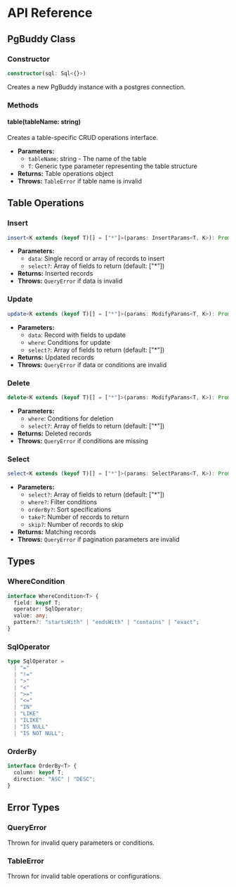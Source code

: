 # API Reference

## PgBuddy Class

### Constructor

```typescript
constructor(sql: Sql<{}>)
```

Creates a new PgBuddy instance with a postgres connection.

### Methods

#### table<T extends Row>(tableName: string)

Creates a table-specific CRUD operations interface.

- **Parameters:**
  - `tableName`: string - The name of the table
  - `T`: Generic type parameter representing the table structure
- **Returns:** Table operations object
- **Throws:** `TableError` if table name is invalid

## Table Operations

### Insert

```typescript
insert<K extends (keyof T)[] = ["*"]>(params: InsertParams<T, K>): Promise<SelectFields<T, K>>
```

- **Parameters:**
  - `data`: Single record or array of records to insert
  - `select?`: Array of fields to return (default: ["*"])
- **Returns:** Inserted records
- **Throws:** `QueryError` if data is invalid

### Update

```typescript
update<K extends (keyof T)[] = ["*"]>(params: ModifyParams<T, K>): Promise<SelectFields<T, K>>
```

- **Parameters:**
  - `data`: Record with fields to update
  - `where`: Conditions for update
  - `select?`: Array of fields to return (default: ["*"])
- **Returns:** Updated records
- **Throws:** `QueryError` if data or conditions are invalid

### Delete

```typescript
delete<K extends (keyof T)[] = ["*"]>(params: ModifyParams<T, K>): Promise<SelectFields<T, K>>
```

- **Parameters:**
  - `where`: Conditions for deletion
  - `select?`: Array of fields to return (default: ["*"])
- **Returns:** Deleted records
- **Throws:** `QueryError` if conditions are missing

### Select

```typescript
select<K extends (keyof T)[] = ["*"]>(params: SelectParams<T, K>): Promise<SelectFields<T, K>>
```

- **Parameters:**
  - `select?`: Array of fields to return (default: ["*"])
  - `where?`: Filter conditions
  - `orderBy?`: Sort specifications
  - `take?`: Number of records to return
  - `skip?`: Number of records to skip
- **Returns:** Matching records
- **Throws:** `QueryError` if pagination parameters are invalid

## Types

### WhereCondition<T>

```typescript
interface WhereCondition<T> {
  field: keyof T;
  operator: SqlOperator;
  value: any;
  pattern?: "startsWith" | "endsWith" | "contains" | "exact";
}
```

### SqlOperator

```typescript
type SqlOperator =
  | "="
  | "!="
  | ">"
  | "<"
  | ">="
  | "<="
  | "IN"
  | "LIKE"
  | "ILIKE"
  | "IS NULL"
  | "IS NOT NULL";
```

### OrderBy<T>

```typescript
interface OrderBy<T> {
  column: keyof T;
  direction: "ASC" | "DESC";
}
```

## Error Types

### QueryError

Thrown for invalid query parameters or conditions.

### TableError

Thrown for invalid table operations or configurations.